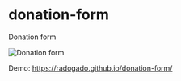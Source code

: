 # donation-form
Donation form

![Donation form](https://i.imgur.com/DQKYV9S.png)

Demo: https://radogado.github.io/donation-form/
